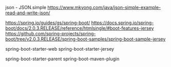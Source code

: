 json - JSON.simple
https://www.mkyong.com/java/json-simple-example-read-and-write-json/


https://spring.io/guides/gs/spring-boot/
https://docs.spring.io/spring-boot/docs/2.0.3.RELEASE/reference/htmlsingle/#boot-features-jersey
https://github.com/spring-projects/spring-boot/tree/v2.0.3.RELEASE/spring-boot-samples/spring-boot-sample-jersey

spring-boot-starter-web
spring-boot-starter-jersey  

spring-boot-starter-parent
spring-boot-maven-plugin
